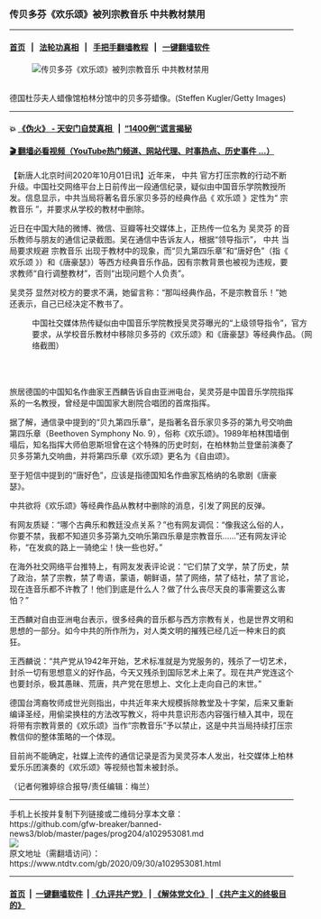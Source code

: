 ### 传贝多芬《欢乐颂》被列宗教音乐 中共教材禁用
------------------------

#### [首页](https://github.com/gfw-breaker/banned-news3/blob/master/README.md) &nbsp;&nbsp;|&nbsp;&nbsp; [法轮功真相](https://github.com/begood0513/basic/blob/master/README.md)  &nbsp;&nbsp;|&nbsp;&nbsp; [手把手翻墙教程](https://github.com/gfw-breaker/guides/wiki)  &nbsp;&nbsp;|&nbsp;&nbsp; [一键翻墙软件](https://github.com/gfw-breaker/nogfw/blob/master/README.md)  



<div><div class="featured_image">
 <figure>
  <img alt="传贝多芬《欢乐颂》被列宗教音乐 中共教材禁用" src="https://i.ntdtv.com/assets/uploads/2020/10/GettyImages-81809393-800x450.jpg"/>
 </figure><br/>
 <span class="caption">
  德国杜莎夫人蜡像馆柏林分馆中的贝多芬蜡像。(Steffen Kugler/Getty Images)
 </span>
</div>
</div><hr/>

#### 💥 [《伪火》 - 天安门自焚真相 ](http://158.247.195.190:10000/videos/blog/weihuo.html)&nbsp; |&nbsp; [“1400例”谎言揭秘  ](http://158.247.195.190:10000/videos/blog/jiexi1400.html)

#### [ 🎬  翻墙必看视频（YouTube热门频道、网站代理、时事热点、历史事件 ...）](https://github.com/gfw-breaker/links/blob/master/banned.md)

<div><div class="post_content" itemprop="articleBody">
 <p>
  【新唐人北京时间2020年10月01日讯】近年来，
  <ok href="https://www.ntdtv.com/gb/中共.htm">
   中共
  </ok>
  官方打压宗教的行动不断升级。中国社交网络平台上日前传出一段通信纪录，疑似由中国音乐学院教授所发。信息显示，中共当局将著名音乐家贝多芬的经典作品《
  <ok href="https://www.ntdtv.com/gb/欢乐颂.htm">
   欢乐颂
  </ok>
  》定性为“
  <ok href="https://www.ntdtv.com/gb/宗教音乐.htm">
   宗教音乐
  </ok>
  ”，并要求从学校的教材中删除。
 </p>
 <p>
  近日在中国大陆的微博、微信、豆瓣等社交媒体上，正热传一位名为
  <ok href="https://www.ntdtv.com/gb/吴灵芬.htm">
   吴灵芬
  </ok>
  的音乐教师与朋友的通信记录截图。吴在通信中告诉友人，根据“领导指示”，
  <ok href="https://www.ntdtv.com/gb/中共.htm">
   中共
  </ok>
  当局要求规避
  <ok href="https://www.ntdtv.com/gb/宗教音乐.htm">
   宗教音乐
  </ok>
  出现于教材中的现象，而“贝九第四乐章”和“唐好色”（指《
  <ok href="https://www.ntdtv.com/gb/欢乐颂.htm">
   欢乐颂
  </ok>
  》）和《唐豪瑟》）等西方经典音乐作品，因有宗教背景也被视为违规，要求教师“自行调整教材”，否则“出现问题个人负责”。
 </p>
 <p>
  <ok href="https://www.ntdtv.com/gb/吴灵芬.htm">
   吴灵芬
  </ok>
  显然对校方的要求不满，她留言称：“那叫经典作品，不是宗教音乐！”她还表示，自己已经决定不教书了。
 </p>
 <figure class="wp-caption aligncenter" id="attachment_102953084" style="width: 500px">
  <img alt="" class="size-full wp-image-102953084" src="https://i.ntdtv.com/assets/uploads/2020/10/df58f0ca9412c715753f2bdb4daa9720.jpeg">
   <br/><figcaption class="wp-caption-text">
    中国社交媒体热传疑似由中国音乐学院教授吴灵芬曝光的“上级领导指令”，官方要求，从学校音乐教材中移除贝多芬的《欢乐颂》和《唐豪瑟》等经典作品。（网络截图）
   </figcaption><br/>
  </img>
 </figure><br/>
 <p>
  旅居德国的中国知名作曲家王西麟告诉自由亚洲电台，吴灵芬是中国音乐学院指挥系的一名教授，曾经是中国国家大剧院合唱团的首席指挥。
 </p>
 <p>
  据了解，通信录中提到的“贝九第四乐章”，是指著名音乐家贝多芬的第九号交响曲第四乐章（Beethoven Symphony No. 9），俗称《欢乐颂》。1989年柏林围墙倒塌后，知名指挥大师伯恩斯坦曾在这个特殊的历史时刻，在柏林勃兰登堡前演奏了贝多芬第九交响曲，并将第四乐章《欢乐颂》更名为《自由颂》。
 </p>
 <p>
  至于短信中提到的“唐好色”，应该是指德国知名作曲家瓦格纳的名歌剧《唐豪瑟》。
 </p>
 <p>
  中共欲将《欢乐颂》等经典作品从教材中删除的消息，引发了网民的反弹。
 </p>
 <p>
  有网友质疑：“哪个古典乐和教廷没点关系？”也有网友调侃：“像我这么俗的人，你要不禁，我都不知道贝多芬第九交响乐第四乐章是宗教音乐……”还有网友评论称，“在发疯的路上一骑绝尘！快一些也好。”
 </p>
 <p>
  在海外社交网络平台推特上，有网友发表评论说：“它们禁了文学，禁了历史，禁了政治，禁了宗教，禁了粤语，蒙语，朝鲜语，禁了网络，禁了结社，禁了言论，现在连音乐都不许教了！他们到底是什么人？做了什么丧尽天良的事需要这么害怕？”
 </p>
 <p>
  王西麟对自由亚洲电台表示，很多经典的音乐都与西方宗教有关，也是世界文明和思想的一部分。如今中共的所作所为，对人类文明的摧残已经几近一种末日的疯狂。
 </p>
 <p>
  王西麟说：“共产党从1942年开始，艺术标准就是为党服务的，残杀了一切艺术，封杀一切有思想意义的好作品，今天又残杀到国际艺术上来了。现在共产党连这个也要封杀，极其愚昧、荒唐，共产党在思想上、文化上走向自己的末世。”
 </p>
 <p>
  德国台湾裔牧师成世光则指出，中共近年来大规模拆除教堂及十字架，后来又重新编译圣经，用偷梁换柱的方法改写教义，将中共意识形态内容强行植入其中，现在将带有宗教背景的《欢乐颂》当作“宗教音乐”予以禁止，这是中共当局持续打压宗教信仰的整体策略的一个体现。
 </p>
 <p>
  目前尚不能确定，社媒上流传的通信记录是否为吴灵芬本人发出，社交媒体上柏林爱乐乐团演奏的《欢乐颂》等视频也暂未被封杀。
 </p>
 <p>
  （记者何雅婷综合报导/责任编辑：梅兰）
 </p>
 <div class="single_ad">
 </div>
</div>
</div>
<hr/>
手机上长按并复制下列链接或二维码分享本文章：<br/>
https://github.com/gfw-breaker/banned-news3/blob/master/pages/prog204/a102953081.md <br/>
<a href='https://github.com/gfw-breaker/banned-news3/blob/master/pages/prog204/a102953081.md'><img src='https://github.com/gfw-breaker/banned-news3/blob/master/pages/prog204/a102953081.md.png'/></a> <br/>
原文地址（需翻墙访问）：https://www.ntdtv.com/gb/2020/09/30/a102953081.html


------------------------
#### [首页](https://github.com/gfw-breaker/banned-news3/blob/master/README.md) &nbsp;|&nbsp; [一键翻墙软件](https://github.com/gfw-breaker/nogfw/blob/master/README.md) &nbsp;| [《九评共产党》](https://github.com/gfw-breaker/9ping.md/blob/master/README.md#九评之一评共产党是什么) | [《解体党文化》](https://github.com/gfw-breaker/jtdwh.md/blob/master/README.md) | [《共产主义的终极目的》](https://github.com/gfw-breaker/gczydzjmd.md/blob/master/README.md)


<img src='http://gfw-breaker.win/banned-news3/pages/prog204/a102953081.md' width='0px' height='0px'/>